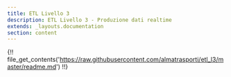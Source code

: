 ```yaml
---
title: ETL Livello 3
description: ETL Livello 3 - Produzione dati realtime
extends: _layouts.documentation
section: content
---
```


{!! file_get_contents('https://raw.githubusercontent.com/almatrasporti/etl_l3/master/readme.md') !!}